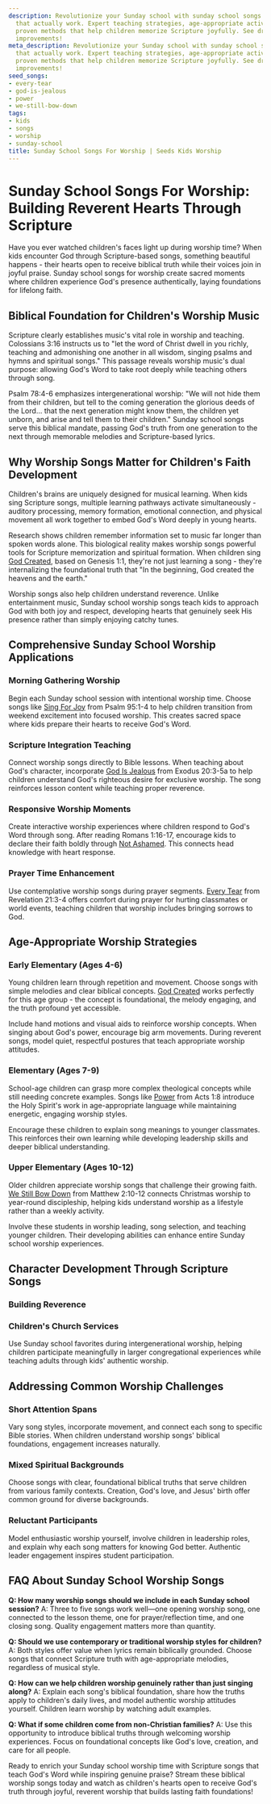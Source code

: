```yaml
---
description: Revolutionize your Sunday school with sunday school songs for worship
  that actually work. Expert teaching strategies, age-appropriate activities, and
  proven methods that help children memorize Scripture joyfully. See dramatic engagement
  improvements!
meta_description: Revolutionize your Sunday school with sunday school songs for worship
  that actually work. Expert teaching strategies, age-appropriate activities, and
  proven methods that help children memorize Scripture joyfully. See dramatic engagement
  improvements!
seed_songs:
- every-tear
- god-is-jealous
- power
- we-still-bow-down
tags:
- kids
- songs
- worship
- sunday-school
title: Sunday School Songs For Worship | Seeds Kids Worship
---
```

# Sunday School Songs For Worship: Building Reverent Hearts Through Scripture

Have you ever watched children's faces light up during worship time? When kids encounter God through Scripture-based songs, something beautiful happens - their hearts open to receive biblical truth while their voices join in joyful praise. Sunday school songs for worship create sacred moments where children experience God's presence authentically, laying foundations for lifelong faith.

## Biblical Foundation for Children's Worship Music

Scripture clearly establishes music's vital role in worship and teaching. Colossians 3:16 instructs us to "let the word of Christ dwell in you richly, teaching and admonishing one another in all wisdom, singing psalms and hymns and spiritual songs." This passage reveals worship music's dual purpose: allowing God's Word to take root deeply while teaching others through song.

Psalm 78:4-6 emphasizes intergenerational worship: "We will not hide them from their children, but tell to the coming generation the glorious deeds of the Lord... that the next generation might know them, the children yet unborn, and arise and tell them to their children." Sunday school songs serve this biblical mandate, passing God's truth from one generation to the next through memorable melodies and Scripture-based lyrics.

## Why Worship Songs Matter for Children's Faith Development

Children's brains are uniquely designed for musical learning. When kids sing Scripture songs, multiple learning pathways activate simultaneously - auditory processing, memory formation, emotional connection, and physical movement all work together to embed God's Word deeply in young hearts.

Research shows children remember information set to music far longer than spoken words alone. This biological reality makes worship songs powerful tools for Scripture memorization and spiritual formation. When children sing [God Created](https://seedskidsworship.com/product/god-created-genesis-11/), based on Genesis 1:1, they're not just learning a song - they're internalizing the foundational truth that "In the beginning, God created the heavens and the earth."

Worship songs also help children understand reverence. Unlike entertainment music, Sunday school worship songs teach kids to approach God with both joy and respect, developing hearts that genuinely seek His presence rather than simply enjoying catchy tunes.

## Comprehensive Sunday School Worship Applications

### Morning Gathering Worship
Begin each Sunday school session with intentional worship time. Choose songs like [Sing For Joy](https://seedskidsworship.com/product/sing-for-joy-psalm-951-4-3/) from Psalm 95:1-4 to help children transition from weekend excitement into focused worship. This creates sacred space where kids prepare their hearts to receive God's Word.

### Scripture Integration Teaching
Connect worship songs directly to Bible lessons. When teaching about God's character, incorporate [God Is Jealous](https://seedskidsworship.com/product/god-is-jealous-exodus-203-5a-2/) from Exodus 20:3-5a to help children understand God's righteous desire for exclusive worship. The song reinforces lesson content while teaching proper reverence.

### Responsive Worship Moments
Create interactive worship experiences where children respond to God's Word through song. After reading Romans 1:16-17, encourage kids to declare their faith boldly through [Not Ashamed](https://seedskidsworship.com/product/not-ashamed-romans-116-17/). This connects head knowledge with heart response.

### Prayer Time Enhancement
Use contemplative worship songs during prayer segments. [Every Tear](https://seedskidsworship.com/product/every-tear-revelation-214/) from Revelation 21:3-4 offers comfort during prayer for hurting classmates or world events, teaching children that worship includes bringing sorrows to God.

## Age-Appropriate Worship Strategies

### Early Elementary (Ages 4-6)
Young children learn through repetition and movement. Choose songs with simple melodies and clear biblical concepts. [God Created](https://seedskidsworship.com/product/god-created-genesis-11/) works perfectly for this age group - the concept is foundational, the melody engaging, and the truth profound yet accessible.

Include hand motions and visual aids to reinforce worship concepts. When singing about God's power, encourage big arm movements. During reverent songs, model quiet, respectful postures that teach appropriate worship attitudes.

### Elementary (Ages 7-9)
School-age children can grasp more complex theological concepts while still needing concrete examples. Songs like [Power](https://seedskidsworship.com/product/power-acts-18/) from Acts 1:8 introduce the Holy Spirit's work in age-appropriate language while maintaining energetic, engaging worship styles.

Encourage these children to explain song meanings to younger classmates. This reinforces their own learning while developing leadership skills and deeper biblical understanding.

### Upper Elementary (Ages 10-12)
Older children appreciate worship songs that challenge their growing faith. [We Still Bow Down](https://seedskidsworship.com/product/we-still-bow-down-matthew-210-12/) from Matthew 2:10-12 connects Christmas worship to year-round discipleship, helping kids understand worship as a lifestyle rather than a weekly activity.

Involve these students in worship leading, song selection, and teaching younger children. Their developing abilities can enhance entire Sunday school worship experiences.

## Character Development Through Scripture Songs

### Building Reverence

### Children's Church Services
Use Sunday school favorites during intergenerational worship, helping children participate meaningfully in larger congregational experiences while teaching adults through kids' authentic worship.

## Addressing Common Worship Challenges

### Short Attention Spans
Vary song styles, incorporate movement, and connect each song to specific Bible stories. When children understand worship songs' biblical foundations, engagement increases naturally.

### Mixed Spiritual Backgrounds
Choose songs with clear, foundational biblical truths that serve children from various family contexts. Creation, God's love, and Jesus' birth offer common ground for diverse backgrounds.

### Reluctant Participants
Model enthusiastic worship yourself, involve children in leadership roles, and explain why each song matters for knowing God better. Authentic leader engagement inspires student participation.

## FAQ About Sunday School Worship Songs

**Q: How many worship songs should we include in each Sunday school session?**
A: Three to five songs work well—one opening worship song, one connected to the lesson theme, one for prayer/reflection time, and one closing song. Quality engagement matters more than quantity.

**Q: Should we use contemporary or traditional worship styles for children?**
A: Both styles offer value when lyrics remain biblically grounded. Choose songs that connect Scripture truth with age-appropriate melodies, regardless of musical style.

**Q: How can we help children worship genuinely rather than just singing along?**
A: Explain each song's biblical foundation, share how the truths apply to children's daily lives, and model authentic worship attitudes yourself. Children learn worship by watching adult examples.

**Q: What if some children come from non-Christian families?**
A: Use this opportunity to introduce biblical truths through welcoming worship experiences. Focus on foundational concepts like God's love, creation, and care for all people.

Ready to enrich your Sunday school worship time with Scripture songs that teach God's Word while inspiring genuine praise? Stream these biblical worship songs today and watch as children's hearts open to receive God's truth through joyful, reverent worship that builds lasting faith foundations!

<script type="application/ld+json">
{
  "@context": "https://schema.org",
  "@type": "Article",
  "headline": "Sunday School Songs For Worship",
  "author": {
    "@type": "Organization",
    "name": "Seeds Kids Worship"
  },
  "publisher": {
    "@type": "Organization",
    "name": "Seeds Kids Worship",
    "logo": {
      "@type": "ImageObject",
      "url": "https://seedskidsworship.com/logo.png"
    }
  },
  "datePublished": "2025-09-08T11:44:31.441984",
  "dateModified": "2025-09-08T11:44:31.442013",
  "description": "Revolutionize your Sunday school with sunday school songs for worship that actually work. Expert teaching strategies, age-appropriate activities, and proven met",
  "mainEntityOfPage": {
    "@type": "WebPage",
    "@id": "https://seedskidsworship.com/activities/sunday-school-songs-for-worship/"
  }
}
</script>

<script type="application/ld+json">
{
  "@context": "https://schema.org",
  "@type": "Product",
  "name": "Every Tear",
  "description": "From Revelation 21:3-4, this song comforts children with the promise that God will dwell with His people and wipe away every tear, assuring them that death, sorrow, crying and pain will one day be gone.",
  "url": "https://seedskidsworship.com/product/every-tear-revelation-214/",
  "brand": {
    "@type": "Brand",
    "name": "Seeds Kids Worship"
  },
  "category": "Children's Christian Music",
  "album": "Sing God\u2019s Word / The Great Jungle Journey"
}
</script>

<script type="application/ld+json">
{
  "@context": "https://schema.org",
  "@type": "Product",
  "name": "God Is Jealous",
  "description": "From Exodus 20:3-5a, this song teaches that God is a jealous God who calls His people to worship Him alone and warns against idols, helping kids understand God\u2019s righteous jealousy.",
  "url": "https://seedskidsworship.com/product/god-is-jealous-exodus-203-5a-2/",
  "brand": {
    "@type": "Brand",
    "name": "Seeds Kids Worship"
  },
  "category": "Children's Christian Music",
  "album": "The Character of God"
}
</script>

<script type="application/ld+json">
{
  "@context": "https://schema.org",
  "@type": "Product",
  "name": "Power",
  "description": "Energetic song about receiving power from the Holy Spirit to be witnesses from Acts 1:8",
  "url": "https://seedskidsworship.com/
